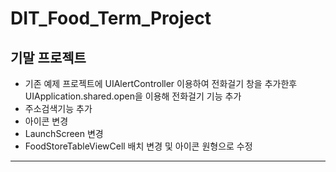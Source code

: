 # DIT_Food_Term_Project


기말 프로젝트
--------------
* 기존 예제 프로젝트에 UIAlertController 이용하여 전화걸기 창을 추가한후 UIApplication.shared.open을 이용해 전화걸기 기능 추가
* 주소검색기능 추가
* 아이콘 변경
* LaunchScreen 변경
* FoodStoreTableViewCell 배치 변경 및 아이콘 원형으로 수정
--------------


